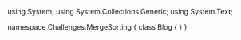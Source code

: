 ﻿using System;
using System.Collections.Generic;
using System.Text;

namespace Challenges.MergeSorting
{
    class Blog
    {
    }
}
